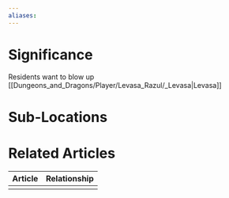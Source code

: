 ```yaml
---
aliases: 
---
```

# Significance
Residents want to blow up [[Dungeons_and_Dragons/Player/Levasa_Razul/_Levasa|Levasa]]
# Sub-Locations

# Related Articles
| Article | Relationship |
| ------- | ------------ |
|         |              |
